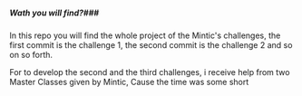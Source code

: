 ##### Wath you will find?###
In this repo you will find the whole project of the Mintic's challenges, the first commit is the challenge 1,
the second commit is the challenge 2 and so on so forth.

For to develop the second and the third challenges, i receive help from two Master Classes given by Mintic, Cause the time was some short
